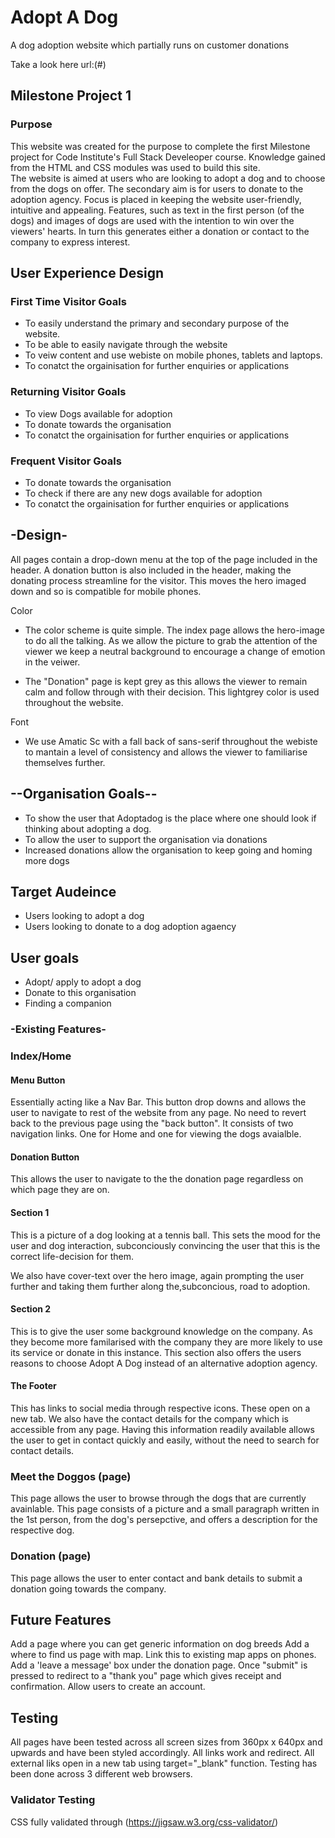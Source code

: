 # Adopt A Dog

A dog adoption website which partially runs on customer donations

Take a look here url:(#)

## Milestone Project 1 

### Purpose
This website was created for the purpose to complete the first Milestone project for Code Institute's Full Stack Develeoper course. 
Knowledge gained from the HTML and CSS modules was used to build this site.  
The website is aimed at users who are looking to adopt a dog and to choose from the dogs on offer. The secondary aim is for users to donate to the adoption agency. Focus is placed in keeping the website user-friendly, intuitive and appealing. Features, such as text in the first person (of the dogs) and images of dogs are used with the intention to win over the viewers' hearts. In turn this generates either a donation or contact to the company to express interest. 

## User Experience Design

### First Time Visitor Goals

- To easily understand the primary and secondary purpose of the website.
- To be able to easily navigate through the website
- To veiw content and use webiste on mobile phones, tablets and laptops. 
- To conatct the orgainisation for further enquiries or applications

### Returning Visitor Goals

- To view Dogs available for adoption
- To donate towards the organisation
- To conatct the orgainisation for further enquiries or applications

### Frequent Visitor Goals

- To donate towards the organisation
- To check if there are any new dogs available for adoption
- To conatct the orgainisation for further enquiries or applications

## -Design-

All pages contain a drop-down menu at the top of the page included in the header. A donation button is also included in the header, making the donating process streamline for the visitor. This moves the hero imaged down and so is compatible for mobile phones. 

Color

- The color scheme is quite simple. The index page allows the hero-image to do all the talking. As we allow the picture to grab the attention of the viewer we keep a neutral background to encourage a change of emotion in the veiwer. 

- The "Donation" page is kept grey as this allows the viewer to remain calm and follow through with their decision. This lightgrey color is used throughout the website. 

Font 

- We use Amatic Sc with a fall back of sans-serif throughout the webiste to mantain a level of consistency and allows the viewer to familiarise themselves further. 

## --Organisation Goals--
* To show the user that Adoptadog is the place where one should look if thinking about adopting a dog. 
* To allow the user to support the organisation via donations
* Increased donations allow the organisation to keep going and homing more dogs 

## Target Audeince

* Users looking to adopt a dog
* Users looking to donate to a dog adoption agaency

## User goals 

* Adopt/ apply to adopt a dog
* Donate to this organisation
* Finding a companion

### -Existing Features-

### Index/Home

#### Menu Button
Essentially acting like a Nav Bar. This button drop downs and allows the user to navigate to rest of the website from any page. No need to revert back to the previous page using the "back button".
It consists of two navigation links. One for Home and one for viewing the dogs avaialble. 

#### Donation Button
This allows the user to navigate to the the donation page regardless on which page they are on. 

#### Section 1 
This is a picture of a dog looking at a tennis ball. 
This sets the mood for the user and dog interaction, subconciously convincing the user that this is the correct life-decision for them. 

We also have cover-text over the hero image, again prompting the user further and taking them further along the,subconcious, road to adoption.

#### Section 2
This is to give the user some background knowledge on the company. As they become more familarised with the company they are more likely to use its service or donate in this instance. This section also offers the users reasons to choose Adopt A Dog instead of an alternative adoption agency. 

#### The Footer
This has links to social media through respective icons. These open on a new tab. 
We also have the contact details for the company which is accessible from any page. Having this information readily available allows the user to get in contact quickly and easily, without the need to search for contact details.

### Meet the Doggos (page)
This page allows the user to browse through the dogs that are currently avainlable. This page consists of a picture and a small paragraph written in the 1st person, from the dog's persepctive, and offers a description for the respective dog. 

### Donation (page)
This page allows the user to enter contact and bank details to submit a donation going towards the company. 

## Future Features

Add a page where you can get generic information on dog breeds
Add a where to find us page with map. Link this to existing map apps on phones. 
Add a 'leave a message' box under the donation page.
Once "submit" is pressed to redirect to a "thank you" page which gives receipt and confirmation. 
Allow users to create an account. 

## Testing 

All pages have been tested across all screen sizes from 360px x 640px and upwards and have been styled accordingly. 
All links work and redirect. 
All external liks open in a new tab using target="_blank" function. 
Testing has been done across 3 different web browsers. 

### Validator Testing
CSS fully validated through (https://jigsaw.w3.org/css-validator/)

